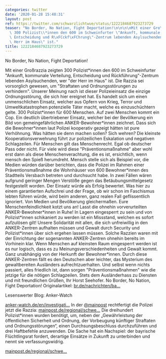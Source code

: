```yaml
---
categories: twitter
date: '2020-01-28 15:48:31'
layout: post
ref: https://twitter.com/schwarzlichtwue/status/1222184687923273729
teaser: "No Border, No Nation, Fight Deportation!\n\n\n\nMit einer Gro\xDFrazzia zeigten\
  \ 300 Polizist\\*innen den 600 im Schweinfurter \"Ankunft, kommunale Verteilung,\
  \ Entscheidung und R\xFCckf\xFChrung\"-Zentrum lebenden Asylsuchenden, wer \"der\
  \ Herr im Haus\" ist."
title: 1222184687923273729
---
```

No Border, No Nation, Fight Deportation!



Mit einer Großrazzia zeigten 300 Polizist\*innen den 600 im Schweinfurter "Ankunft, kommunale Verteilung, Entscheidung und Rückführung"-Zentrum lebenden Asylsuchenden, wer "der Herr im Haus" ist.
Die Razzia sei vorsorglich gewesen, um "Straftaten und Ordnungsstörungen zu verhindern". Unserer Meinung nach ist dieser Polizeieinsatz die einzige Ordnungsstörung, die sich hier ereignet hat.
Es handelt sich um einen unmenschlichen Einsatz, welcher aus Opfern von Krieg, Terror und Umweltkatastrophen potenzielle Täter macht, welche es einzuschüchtern gelte.
300 Polizist\*innen für 600 Menschen. Auf zwei Menschen kommt ein Cop. Ein deutlich übertriebener Einsatz, welcher bei der Bevölkerung ein Bild von gemeingefährlichen ANKER-Bewohner\*innen zeichnet.
Dass sich die Bewohner\*innen laut Polizei kooperativ gezeigt hätten ist pure Verhöhnung. Was hätten sie denn machen sollen? Sich wehren? Die kleinste Kooperationsverwehrung führt zur polizeilichen Eskalation und negativen Schlagzeilen.
Für Menschen gilt das Menschenrecht. Egal ob deutscher Pass oder nicht. Für viele wird diese "Präventionsmaßnahme" aber wohl erst dann als diese Menschenverachtung, die es ist, ersichtlich, wenn mensch den Spieß herumdreht.
Mensch stelle sich als Beispiel vor, die Medien würden darüber berichten, dass die Polizei im Rahmen einer Präventionsmaßnahme die Wohnhäuser von 600 Bewohner\*innen des Stadtteils Versbach betreten und durchsucht habe.
In zwei Fällen wären aufgrund geringer Mengen Verstöße gegen das Betäubungsmittelgesetz festgestellt worden. Der Einsatz würde als Erfolg bewertet.
Was hier zu einem garantierten Aufschrei und der Frage, ob wir schon im Faschismus lebten führen würde, wird beim anderen, ganz realen Fall geflissentlich ignoriert. Von Medien und Bevölkerung gleichermaßen.
Eure Menschenfeindlichkeit kotzt uns an! Lasst die ohnehin vorverurteilten ANKER-Bewohner\*innen in Ruhe! In Lagern eingesperrt zu sein und von Polizist\*innen schikaniert zu werden ist ein Missstand, welchen es sofort aufzulösen gilt!
Unsere Solidarität mit allen, die sich unfreiwillig in den ANKER-Zentren aufhalten müssen und Gewalt durch Security und Polizist\*innen über sich ergehen lassen müssen.
Solche Razzien waren mit der Einrichtung der sogenannten ANKER-Zentren ohnehin bereits im Vorhinein klar. Wenn Menschen auf kleinsten Raum eingesperrt werden ist es nur logisch, dass es zu Meinungsverschiedenheiten und Gewalt kommt.
Ganz unabhängig von der Herkunft der Bewohner\*innen. Durch diese ANKER-Zentren fällt es den Deutschen aber leichter, das Mysterium des gewaltbereiten Ausländers aufrechtzuerhalten.
Und selbst wenn nichts passiert, alles friedlich ist, dann sorgen "Präventionsmaßnahmen" wie die jetzige für die nötigen Schlagzeilen. Stets dem Ausländerhass zu Diensten und mit freundlichen Grüßen, Ihr Horst Seehofer.
No Border, No Nation, Fight Deportation!
Originalartikel: [br.de/nachrichten/ba…](https://www.br.de/nachrichten/bayern/praeventive-grossrazzia-im-ankerzentrum-in-geldersheim,RoTTShI)



Lesenswerter Blog: Anker-Watch

[anker-watch.de/en/investigati…](https://www.anker-watch.de/en/investigations-about-security-violence-in-bamberg-2017/)
In der [@mainpost](https://twitter.com/mainpost) rechtfertigt die Polizei jetzt die Razzia: [mainpost.de/regional/schwe…](https://mainpost.de/regional/schweinfurt/Ankerzentrum-Polizei-rechtfertigt-Kontrolle-mit-Grossaufgebot;art763,10397419)
Die dreihundert Polizist\*innen wurden benötigt, um, neben der „Gewährleistung der öffentlichen Sicherheit und Ordnung, der Vorbeugung künftiger Straftaten und Ordnungsstörungen“, einen  Durchsungsbeschluss durchzuführen und drei Haftbefehle anzuwenden.
Die Sache hat ein Nachspiel: der bayrische Flüchtlingsrat fordert, derartige Einsätze in Zukunft zu unterbinden und nennt sie verfassungswidrig.

[mainpost.de/regional/schwe…](https://www.mainpost.de/regional/schweinfurt/Fluechtlingsrat-nennt-Razzia-im-Ankerzentrum-verfassungswidrig;art763,10404362)